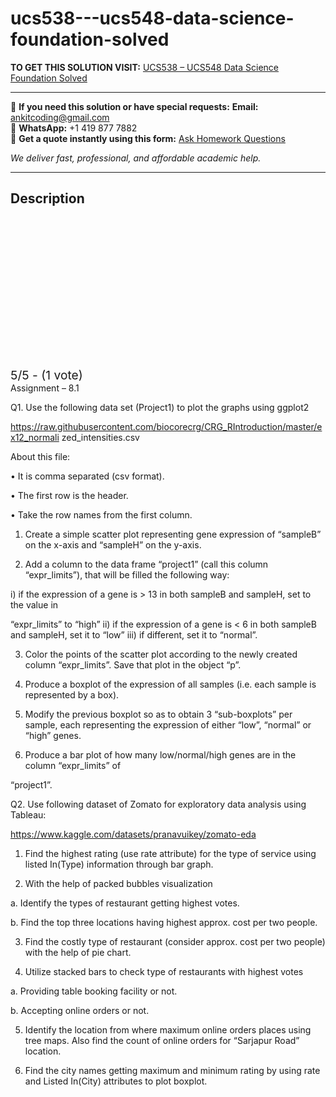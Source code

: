 # ucs538---ucs548-data-science-foundation-solved
**TO GET THIS SOLUTION VISIT:** [UCS538 – UCS548 Data Science Foundation Solved](https://www.ankitcodinghub.com/product/ucs538-ucs548-data-science-foundation-solved/)


---

📩 **If you need this solution or have special requests:** **Email:** ankitcoding@gmail.com  
📱 **WhatsApp:** +1 419 877 7882  
📄 **Get a quote instantly using this form:** [Ask Homework Questions](https://www.ankitcodinghub.com/services/ask-homework-questions/)

*We deliver fast, professional, and affordable academic help.*

---

<h2>Description</h2>



<div class="kk-star-ratings kksr-auto kksr-align-center kksr-valign-top" data-payload="{&quot;align&quot;:&quot;center&quot;,&quot;id&quot;:&quot;112173&quot;,&quot;slug&quot;:&quot;default&quot;,&quot;valign&quot;:&quot;top&quot;,&quot;ignore&quot;:&quot;&quot;,&quot;reference&quot;:&quot;auto&quot;,&quot;class&quot;:&quot;&quot;,&quot;count&quot;:&quot;1&quot;,&quot;legendonly&quot;:&quot;&quot;,&quot;readonly&quot;:&quot;&quot;,&quot;score&quot;:&quot;5&quot;,&quot;starsonly&quot;:&quot;&quot;,&quot;best&quot;:&quot;5&quot;,&quot;gap&quot;:&quot;4&quot;,&quot;greet&quot;:&quot;Rate this product&quot;,&quot;legend&quot;:&quot;5\/5 - (1 vote)&quot;,&quot;size&quot;:&quot;24&quot;,&quot;title&quot;:&quot;UCS538 - UCS548 Data Science Foundation Solved&quot;,&quot;width&quot;:&quot;138&quot;,&quot;_legend&quot;:&quot;{score}\/{best} - ({count} {votes})&quot;,&quot;font_factor&quot;:&quot;1.25&quot;}">

<div class="kksr-stars">

<div class="kksr-stars-inactive">
            <div class="kksr-star" data-star="1" style="padding-right: 4px">


<div class="kksr-icon" style="width: 24px; height: 24px;"></div>
        </div>
            <div class="kksr-star" data-star="2" style="padding-right: 4px">


<div class="kksr-icon" style="width: 24px; height: 24px;"></div>
        </div>
            <div class="kksr-star" data-star="3" style="padding-right: 4px">


<div class="kksr-icon" style="width: 24px; height: 24px;"></div>
        </div>
            <div class="kksr-star" data-star="4" style="padding-right: 4px">


<div class="kksr-icon" style="width: 24px; height: 24px;"></div>
        </div>
            <div class="kksr-star" data-star="5" style="padding-right: 4px">


<div class="kksr-icon" style="width: 24px; height: 24px;"></div>
        </div>
    </div>

<div class="kksr-stars-active" style="width: 138px;">
            <div class="kksr-star" style="padding-right: 4px">


<div class="kksr-icon" style="width: 24px; height: 24px;"></div>
        </div>
            <div class="kksr-star" style="padding-right: 4px">


<div class="kksr-icon" style="width: 24px; height: 24px;"></div>
        </div>
            <div class="kksr-star" style="padding-right: 4px">


<div class="kksr-icon" style="width: 24px; height: 24px;"></div>
        </div>
            <div class="kksr-star" style="padding-right: 4px">


<div class="kksr-icon" style="width: 24px; height: 24px;"></div>
        </div>
            <div class="kksr-star" style="padding-right: 4px">


<div class="kksr-icon" style="width: 24px; height: 24px;"></div>
        </div>
    </div>
</div>


<div class="kksr-legend" style="font-size: 19.2px;">
            5/5 - (1 vote)    </div>
    </div>
Assignment – 8.1

Q1. Use the following data set (Project1) to plot the graphs using ggplot2

https://raw.githubusercontent.com/biocorecrg/CRG_RIntroduction/master/ex12_normali zed_intensities.csv

About this file:

• It is comma separated (csv format).

• The first row is the header.

• Take the row names from the first column.

1. Create a simple scatter plot representing gene expression of “sampleB” on the x-axis and “sampleH” on the y-axis.

2. Add a column to the data frame “project1” (call this column “expr_limits”), that will be filled the following way:

i) if the expression of a gene is &gt; 13 in both sampleB and sampleH, set to the value in

“expr_limits” to “high” ii) if the expression of a gene is &lt; 6 in both sampleB and sampleH, set it to “low” iii) if different, set it to “normal”.

3. Color the points of the scatter plot according to the newly created column “expr_limits”. Save that plot in the object “p”.

4. Produce a boxplot of the expression of all samples (i.e. each sample is represented by a box).

5. Modify the previous boxplot so as to obtain 3 “sub-boxplots” per sample, each representing the expression of either “low”, “normal” or “high” genes.

6. Produce a bar plot of how many low/normal/high genes are in the column “expr_limits” of

“project1”.

Q2. Use following dataset of Zomato for exploratory data analysis using Tableau:

https://www.kaggle.com/datasets/pranavuikey/zomato-eda

1. Find the highest rating (use rate attribute) for the type of service using listed In(Type) information through bar graph.

2. With the help of packed bubbles visualization

a. Identify the types of restaurant getting highest votes.

b. Find the top three locations having highest approx. cost per two people.

3. Find the costly type of restaurant (consider approx. cost per two people) with the help of pie chart.

4. Utilize stacked bars to check type of restaurants with highest votes

a. Providing table booking facility or not.

b. Accepting online orders or not.

5. Identify the location from where maximum online orders places using tree maps. Also find the count of online orders for “Sarjapur Road” location.

6. Find the city names getting maximum and minimum rating by using rate and Listed In(City) attributes to plot boxplot.
